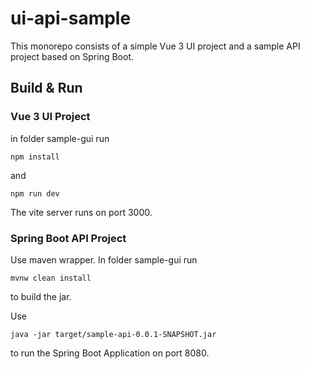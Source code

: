 # ui-api-sample

This monorepo consists of a simple Vue 3 UI project and a sample API project based on Spring Boot.

## Build & Run

### Vue 3 UI Project

in folder sample-gui run

`npm install`

and 

`npm run dev`

The vite server runs on port 3000.


### Spring Boot API Project

Use maven wrapper. In folder sample-gui run

`mvnw clean install `

to build the jar.

Use 

`java -jar target/sample-api-0.0.1-SNAPSHOT.jar`

to run the Spring Boot Application on port 8080. 
